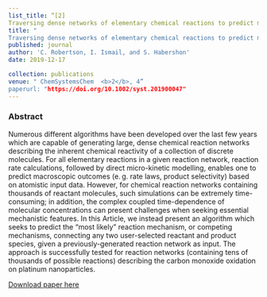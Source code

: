 ```yaml
---
list_title: “[2] 
Traversing dense networks of elementary chemical reactions to predict minimum‐energy reaction mechanisms"
title: "
Traversing dense networks of elementary chemical reactions to predict minimum‐energy reaction mechanisms"
published: journal
author: 'C. Robertson, I. Ismail, and S. Habershon'
date: 2019-12-17

collection: publications
venue: " ChemSystemsChem  <b>2</b>, 4”
paperurl: "https://doi.org/10.1002/syst.201900047"
---
```

<h3>Abstract</h3>
Numerous different algorithms have been developed over the last few years which are capable of generating large, dense chemical reaction networks describing the inherent chemical reactivity of a collection of discrete molecules. For all elementary reactions in a given reaction network, reaction rate calculations, followed by direct micro-kinetic modelling, enables one to predict macroscopic outcomes (e. g. rate laws, product selectivity) based on atomistic input data. However, for chemical reaction networks containing thousands of reactant molecules, such simulations can be extremely time-consuming; in addition, the complex coupled time-dependence of molecular concentrations can present challenges when seeking essential mechanistic features. In this Article, we instead present an algorithm which seeks to predict the “most likely” reaction mechanism, or competing mechanisms, connecting any two user-selected reactant and product species, given a previously-generated reaction network as input. The approach is successfully tested for reaction networks (containing tens of thousands of possible reactions) describing the carbon monoxide oxidation on platinum nanoparticles.

[Download paper here](http://idilismail.github.io/files/paper2.pdf)
